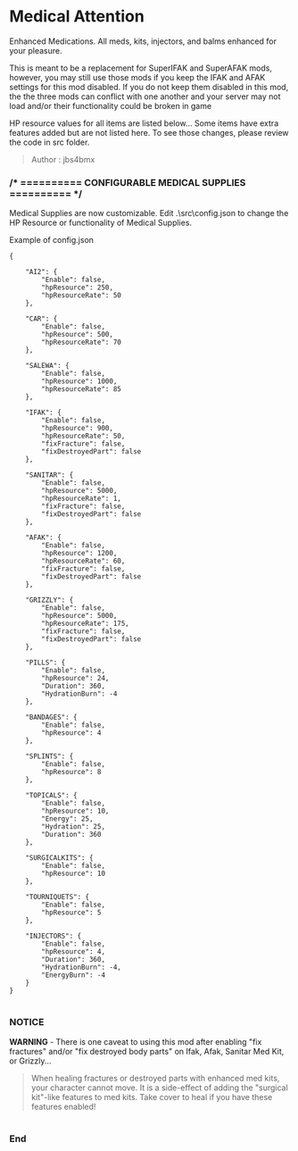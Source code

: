 # Medical Attention
Enhanced Medications. All meds, kits, injectors, and balms enhanced for your pleasure.

This is meant to be a replacement for SuperIFAK and SuperAFAK mods, however, you may still use those mods if you keep the IFAK and AFAK settings for this mod disabled. If you do not keep them disabled in this mod, the the three mods can conflict with one another and your server may not load and/or their functionality could be broken in game

HP resource values for all items are listed below...
Some items have extra features added but are not listed here. To see those changes, please review the code in src folder.

>Author  : jbs4bmx


### /* ========== CONFIGURABLE MEDICAL SUPPLIES ========== */
Medical Supplies are now customizable.
Edit .\src\config.json to change the HP Resource or functionality of Medical Supplies.

Example of config.json
```jsonc
{

    "AI2": {
        "Enable": false,
        "hpResource": 250,
        "hpResourceRate": 50
    },

    "CAR": {
        "Enable": false,
        "hpResource": 500,
        "hpResourceRate": 70
    },

    "SALEWA": {
        "Enable": false,
        "hpResource": 1000,
        "hpResourceRate": 85
    },

    "IFAK": {
        "Enable": false,
        "hpResource": 900,
        "hpResourceRate": 50,
        "fixFracture": false,
        "fixDestroyedPart": false
    },

    "SANITAR": {
        "Enable": false,
        "hpResource": 5000,
        "hpResourceRate": 1,
        "fixFracture": false,
        "fixDestroyedPart": false
    },

    "AFAK": {
        "Enable": false,
        "hpResource": 1200,
        "hpResourceRate": 60,
        "fixFracture": false,
        "fixDestroyedPart": false
    },

    "GRIZZLY": {
        "Enable": false,
        "hpResource": 5000,
        "hpResourceRate": 175,
        "fixFracture": false,
        "fixDestroyedPart": false
    },

    "PILLS": {
        "Enable": false,
        "hpResource": 24,
        "Duration": 360,
        "HydrationBurn": -4
    },

    "BANDAGES": {
        "Enable": false,
        "hpResource": 4
    },

    "SPLINTS": {
        "Enable": false,
        "hpResource": 8
    },

    "TOPICALS": {
        "Enable": false,
        "hpResource": 10,
        "Energy": 25,
        "Hydration": 25,
        "Duration": 360
    },

    "SURGICALKITS": {
        "Enable": false,
        "hpResource": 10
    },

    "TOURNIQUETS": {
        "Enable": false,
        "hpResource": 5
    },

    "INJECTORS": {
        "Enable": false,
        "hpResource": 4,
        "Duration": 360,
        "HydrationBurn": -4,
        "EnergyBurn": -4
    }
}
```
#

### NOTICE
**WARNING** - There is one caveat to using this mod after enabling "fix fractures" and/or "fix destroyed body parts" on Ifak, Afak, Sanitar Med Kit, or Grizzly...
>When healing fractures or destroyed parts with enhanced med kits, your character cannot move.
>It is a side-effect of adding the "surgical kit"-like features to med kits.
>Take cover to heal if you have these features enabled!
#

### End
#